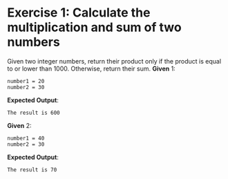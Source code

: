 # Exercise 1: Calculate the multiplication and sum of two numbers

Given two integer numbers, return their product only if the product is equal to or lower than 1000. Otherwise, return their sum.
**Given** 1:

```text
number1 = 20
number2 = 30
```

**Expected Output**:

```text
The result is 600
```

**Given** 2:

```text
number1 = 40
number2 = 30
```

**Expected Output**:

```text
The result is 70
```
